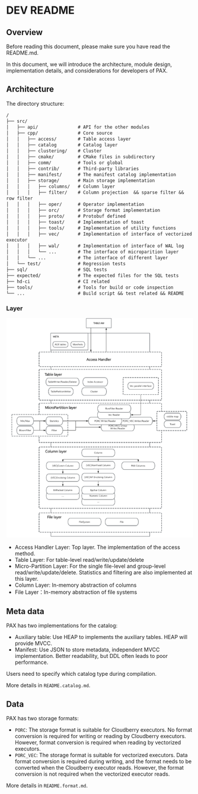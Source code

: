 # DEV README

## Overview

Before reading this document, please make sure you have read the README.md.

In this document, we will introduce the architecture, module design, implementation details, and considerations for developers of PAX.

## Architecture

The directory structure:

```
/
├── src/
│   ├── api/               # API for the other modules
│   ├── cpp/               # Core source
│   │   ├── access/        # Table access layer
│   │   ├── catalog        # Catalog layer
│   │   ├── clustering/    # Cluster
│   │   ├── cmake/         # CMake files in subdirectory
│   │   ├── comm/          # Tools or global
│   │   ├── contrib/       # Third-party libraries
│   │   ├── manifest/      # The manifest catalog implementation 
│   │   ├── storage/       # Main storage implementation 
│   │   │   ├── columns/   # Column layer
│   │   │   ├── filter/    # Column projection  && sparse filter && row filter
│   │   │   ├── oper/      # Operator implementation
│   │   │   ├── orc/       # Storage format implementation
│   │   │   ├── proto/     # Protobuf defined
│   │   │   ├── toast/     # Implementation of toast
│   │   │   ├── tools/     # Implementation of utility functions
│   │   │   ├── vec/       # Implementation of interface of vectorized executor
│   │   │   ├── wal/       # Implementation of interface of WAL log
│   │   │   └── ...        # The interface of microparition layer
│   │   └── ...            # The interface of different layer
│   └── test/              # Regression tests
├── sql/                   # SQL tests
├── expected/              # The expected files for the SQL tests
├── hd-ci                  # CI related 
├── tools/                 # Tools for build or code inspection
└── ...                    # Build script && test related && README
```

### Layer

![pax-struct](res/pax-struct.png)

- Access Handler Layer: Top layer. The implementation of the access method. 
- Table Layer: For table-level read/write/update/delete
- Micro-Partition Layer: For the single file-level and group-level read/write/update/delete. Statistics and filtering are also implemented at this layer.
- Column Layer: In-memory abstraction of columns
- File Layer：In-memory abstraction of file systems

## Meta data

PAX has two implementations for the catalog:

- Auxiliary table: Use HEAP to implements the auxiliary tables. HEAP will provide MVCC.
- Manifest: Use JSON to store metadata, independent MVCC implementation. Better readability, but DDL often leads to poor performance.

Users need to specify which catalog type during compilation.

More details in `README.catalog.md`.

## Data

PAX has two storage formats:

- `PORC`: The storage format is suitable for Cloudberry executors. No format conversion is required for writing or reading by Cloudberry executors. However, format conversion is required when reading by vectorized executors.
- `PORC_VEC`: The storage format is suitable for vectorized executors. Data format conversion is required during writing, and the format needs to be converted when the Cloudberry executor reads. However, the format conversion is not required when the vectorized executor reads.

More details in `README.format.md`.


